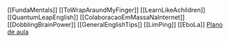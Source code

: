 [[FundaMentals]]
[[ToWrapAraundMyFinger]]
[[LearnLikeAchildren]]
[[QuantumLeapEnglish]]
[[ColaboracaoEmMassaNaInternet]]
[[DobblingBrainPower]]
[[GeneralEnglishTips]]
[[LimPing]]
[[EboLa]]
[Plano de aula](Plano-de-aula.md)

